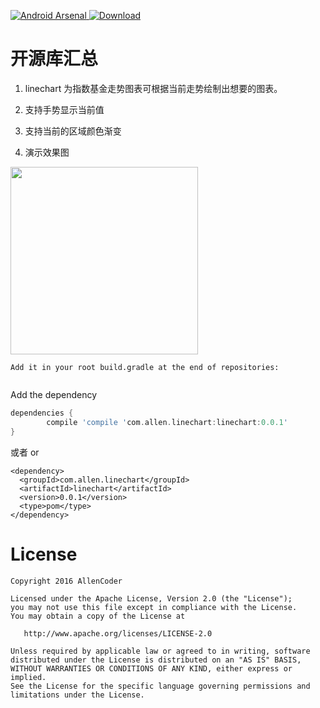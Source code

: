 [![Android Arsenal](https://img.shields.io/badge/Android%20Arsenal-linechart-green.svg?style=true)](https://android-arsenal.com/details/1/4088)[ ![Download](https://api.bintray.com/packages/allencoder/maven/linechart/images/download.svg) ](https://bintray.com/allencoder/maven/linechart/_latestVersion)


# 开源库汇总
1. linechart 为指数基金走势图表可根据当前走势绘制出想要的图表。
2. 支持手势显示当前值
3. 支持当前的区域颜色渐变

4. 演示效果图

<img src="https://github.com/AllenCoder/AndroidDevCoder/blob/master/gif/linechart.gif" width=300 />



	Add it in your root build.gradle at the end of repositories:
```groovy
```
Add the dependency
```groovy
dependencies {
        compile 'compile 'com.allen.linechart:linechart:0.0.1'
}
```
或者  or
```
<dependency>
  <groupId>com.allen.linechart</groupId>
  <artifactId>linechart</artifactId>
  <version>0.0.1</version>
  <type>pom</type>
</dependency>
```


# License
```
Copyright 2016 AllenCoder

Licensed under the Apache License, Version 2.0 (the "License");
you may not use this file except in compliance with the License.
You may obtain a copy of the License at

   http://www.apache.org/licenses/LICENSE-2.0

Unless required by applicable law or agreed to in writing, software
distributed under the License is distributed on an "AS IS" BASIS,
WITHOUT WARRANTIES OR CONDITIONS OF ANY KIND, either express or implied.
See the License for the specific language governing permissions and
limitations under the License.
```